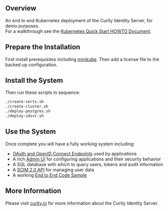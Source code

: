 ## Overview

An end to end Kubernetes deployment of the Curity Identity Server, for demo purposes.\
For a walkthrough see the [Kubernetes Quick Start HOWTO Document](https://curity.io/resources/learn/kubernetes-quick-start).

## Prepare the Installation

First install prerequisites including [minikube](https://minikube.sigs.k8s.io/docs/start/).
Then add a license file to the backed up configuration.

## Install the System

Then run these scripts in sequence:

```bash
./create-certs.sh
./create-cluster.sh
./deploy-postgres.sh
./deploy-idsvr.sh
```

## Use the System

Once complete you will have a fully working system including:

- [OAuth and OpenID Connect Endpoints](https://login.curity.local/oauth/v2/oauth-anonymous/.well-known/openid-configuration) used by applications
- A rich [Admin UI](https://admin.curity.local/admin) for configuring applications and their security behavior
- A SQL database with which to query users, tokens and audit information
- A [SCIM 2.0 API](https://login.curity.local/user-management/admin) for managing user data
- A working [End to End Code Sample](https://login.curity.local/demo-client.html)

## More Information

Please visit [curity.io](https://curity.io/) for more information about the Curity Identity Server.


